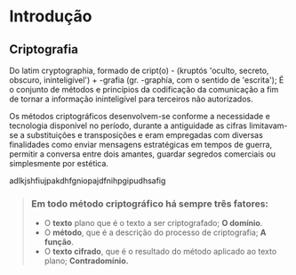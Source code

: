 # Introdução

## Criptografia

Do latim cryptographia, formado de cript\(o\) - \(kruptós 'oculto, secreto, obscuro, ininteligível'\) + -grafia \(gr. -graphía, com o sentido de 'escrita'\); É o conjunto de métodos e princípios da codificação da comunicação a fim de tornar a informação ininteligível para terceiros não autorizados.

Os métodos criptográficos desenvolvem-se conforme a necessidade e tecnologia disponível no período, durante a antiguidade as cifras limitavam-se a substituições e transposições e eram empregadas com diversas finalidades como enviar mensagens estratégicas em tempos de guerra, permitir a conversa entre dois amantes, guardar segredos comerciais ou simplesmente por estética.

adlkjshfiujpakdhfgniopajdfnihpgipudhsafig

> ### Em todo método criptográfico há sempre três fatores:
>
> * O **texto** plano que é o texto a ser criptografado; **O domínio**.
> * O **método**, que é a descrição do processo de criptografia; **A função**.
> * O **texto cifrado**, que é o resultado do método aplicado ao texto plano; **Contradomínio.**

